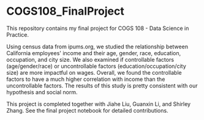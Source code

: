 # COGS108_FinalProject
This repository contains my final project for COGS 108 - Data Science in Practice. 

Using census data from ipums.org, we studied the relationship between California employees' income and their age, gender, race, education, occupation, and city size. We also examined if controllable factors (age/gender/race) or uncontrollable factors (education/occupation/city size) are more impactful on wages. Overall, we found the controllable factors to have a much higher correlation with income than the uncontrollable factors. The results of this study is pretty consistent with our hypothesis and social norm.

This project is completed together with Jiahe Liu, Guanxin Li, and Shirley Zhang. See the final project notebook for detailed contributions.
